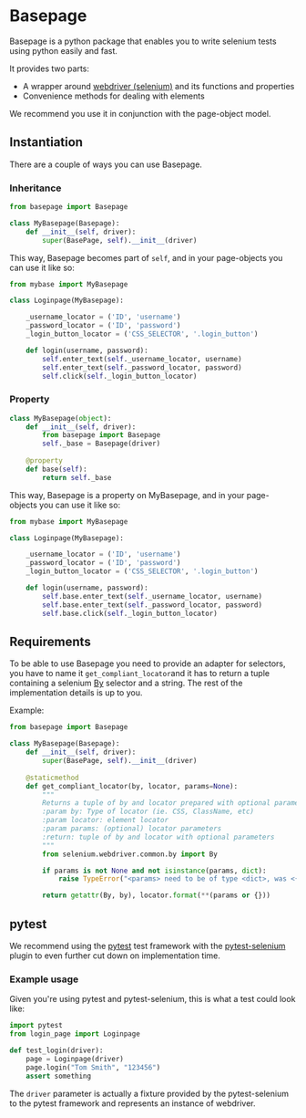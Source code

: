 Basepage
========

Basepage is a python package that enables you to write selenium tests using python easily and fast.

It provides two parts:

* A wrapper around [webdriver (selenium)](https://github.com/SeleniumHQ/selenium) and its functions and properties
* Convenience methods for dealing with elements

We recommend you use it in conjunction with the page-object model.

## Instantiation

There are a couple of ways you can use Basepage.

### Inheritance
```python
from basepage import Basepage

class MyBasepage(Basepage):
	def __init__(self, driver):
		super(BasePage, self).__init__(driver)
```
This way, Basepage becomes part of `self`, and in your page-objects you can use it like so:
```python
from mybase import MyBasepage

class Loginpage(MyBasepage):

	_username_locator = ('ID', 'username')
	_password_locator = ('ID', 'password')
	_login_button_locator = ('CSS_SELECTOR', '.login_button')

	def login(username, password):
		self.enter_text(self._username_locator, username)
		self.enter_text(self._password_locator, password)
		self.click(self._login_button_locator)
```


### Property
```python
class MyBasepage(object):
	def __init__(self, driver):
		from basepage import Basepage
		self._base = Basepage(driver)
	
	@property
	def base(self):
		return self._base
```
This way, Basepage is a property on MyBasepage, and in your page-objects you can use it like so:
```python
from mybase import MyBasepage

class Loginpage(MyBasepage):

	_username_locator = ('ID', 'username')
	_password_locator = ('ID', 'password')
	_login_button_locator = ('CSS_SELECTOR', '.login_button')

	def login(username, password):
		self.base.enter_text(self._username_locator, username)
		self.base.enter_text(self._password_locator, password)
		self.base.click(self._login_button_locator)
```

## Requirements
To be able to use Basepage you need to provide an adapter for selectors, you have to name it `get_compliant_locator`and it has to return a tuple containing a selenium [By](https://github.com/SeleniumHQ/selenium/blob/master/py/selenium/webdriver/common/by.py) selector and a string. The rest of the implementation details is up to you.

Example:
```python
from basepage import Basepage

class MyBasepage(Basepage):
	def __init__(self, driver):
		super(BasePage, self).__init__(driver)
    
	@staticmethod
	def get_compliant_locator(by, locator, params=None):
		"""
		Returns a tuple of by and locator prepared with optional parameters	
		:param by: Type of locator (ie. CSS, ClassName, etc)
	    :param locator: element locator
	    :param params: (optional) locator parameters
	    :return: tuple of by and locator with optional parameters
	    """
	    from selenium.webdriver.common.by import By

	    if params is not None and not isinstance(params, dict):
	        raise TypeError("<params> need to be of type <dict>, was <{}>".format(params.__class__.__name__))

	    return getattr(By, by), locator.format(**(params or {}))
```


## pytest

We recommend using the [pytest](https://github.com/pytest-dev/pytest) test framework with the [pytest-selenium](https://github.com/pytest-dev/pytest-selenium) plugin to even further cut down on implementation time.

### Example usage
Given you're using pytest and pytest-selenium, this is what a test could look like:
```python
import pytest
from login_page import Loginpage

def test_login(driver):
	page = Loginpage(driver)
	page.login("Tom Smith", "123456")
	assert something
```
The `driver` parameter is actually a fixture provided by the pytest-selenium to the pytest framework and represents an instance of webdriver.
